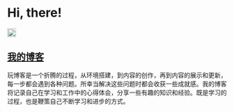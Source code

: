 # Hi, there! <!-- omit in toc -->

<a href="https://woodpeckerdk.github.io/">
  <img src="https://img.shields.io/badge/woodpecker-DK-blue"height="20" alt="woodpeckerdk" >
</a>

## [我的博客](https://woodpeckerdk.github.io/)
 玩博客是一个折腾的过程，从环境搭建，到内容的创作，再到内容的展示和更新，每一步都会遇到各种问题。所幸当解决这些问题时都会收获一些成就感。我的博客将记录自己在学习和工作中的心得体会，分享一些有趣的知识和经验。既是学习的过程，也是鞭策自己不断学习和进步的方式。


